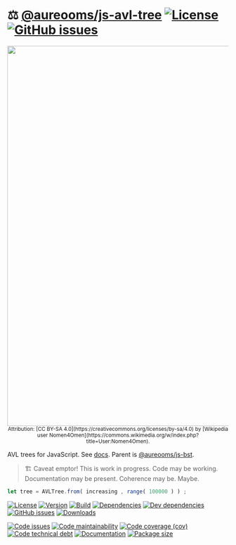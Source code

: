 :balance_scale: [@aureooms/js-avl-tree](https://aureooms.github.io/js-avl-tree)
[![License](https://img.shields.io/github/license/aureooms/js-avl-tree.svg)](https://raw.githubusercontent.com/aureooms/js-avl-tree/main/LICENSE)
[![GitHub issues](https://img.shields.io/github/issues/aureooms/js-avl-tree.svg)](https://github.com/aureooms/js-avl-tree/issues)
==

<img src="https://upload.wikimedia.org/wikipedia/commons/a/ad/AVL-tree-wBalance_K.svg" width="864">

<center>
<small>
Attribution: [CC BY-SA 4.0](https://creativecommons.org/licenses/by-sa/4.0)
by
[Wikipedia user Nomen4Omen](https://commons.wikimedia.org/w/index.php?title=User:Nomen4Omen).
</small>
</center>

AVL trees for JavaScript.
See [docs](https://aureooms.github.io/js-avl-tree).
Parent is [@aureooms/js-bst](https://github.com/aureooms/js-bst).

> :building_construction: Caveat emptor! This is work in progress. Code may be
> working. Documentation may be present. Coherence may be. Maybe.

```js
let tree = AVLTree.from( increasing , range( 100000 ) ) ;
```

[![License](https://img.shields.io/github/license/aureooms/js-avl-tree.svg)](https://raw.githubusercontent.com/aureooms/js-avl-tree/main/LICENSE)
[![Version](https://img.shields.io/npm/v/@aureooms/js-avl-tree.svg)](https://www.npmjs.org/package/@aureooms/js-avl-tree)
[![Build](https://img.shields.io/travis/aureooms/js-avl-tree/main.svg)](https://travis-ci.org/aureooms/js-avl-tree/branches)
[![Dependencies](https://img.shields.io/david/aureooms/js-avl-tree.svg)](https://david-dm.org/aureooms/js-avl-tree)
[![Dev dependencies](https://img.shields.io/david/dev/aureooms/js-avl-tree.svg)](https://david-dm.org/aureooms/js-avl-tree?type=dev)
[![GitHub issues](https://img.shields.io/github/issues/aureooms/js-avl-tree.svg)](https://github.com/aureooms/js-avl-tree/issues)
[![Downloads](https://img.shields.io/npm/dm/@aureooms/js-avl-tree.svg)](https://www.npmjs.org/package/@aureooms/js-avl-tree)

[![Code issues](https://img.shields.io/codeclimate/issues/aureooms/js-avl-tree.svg)](https://codeclimate.com/github/aureooms/js-avl-tree/issues)
[![Code maintainability](https://img.shields.io/codeclimate/maintainability/aureooms/js-avl-tree.svg)](https://codeclimate.com/github/aureooms/js-avl-tree/trends/churn)
[![Code coverage (cov)](https://img.shields.io/codecov/c/gh/aureooms/js-avl-tree/main.svg)](https://codecov.io/gh/aureooms/js-avl-tree)
[![Code technical debt](https://img.shields.io/codeclimate/tech-debt/aureooms/js-avl-tree.svg)](https://codeclimate.com/github/aureooms/js-avl-tree/trends/technical_debt)
[![Documentation](https://aureooms.github.io/js-avl-tree/badge.svg)](https://aureooms.github.io/js-avl-tree/source.html)
[![Package size](https://img.shields.io/bundlephobia/minzip/@aureooms/js-avl-tree)](https://bundlephobia.com/result?p=@aureooms/js-avl-tree)
